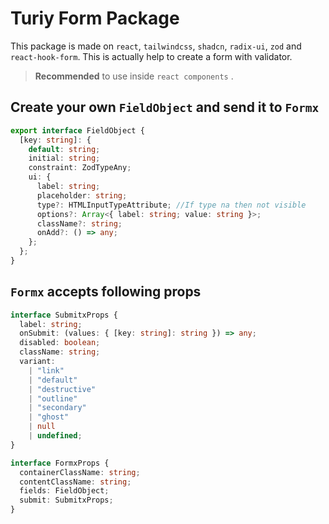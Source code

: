 # Turiy Form Package

This package is made on `react`, `tailwindcss`, `shadcn`, `radix-ui`, `zod` and `react-hook-form`. This is actually help to create a form with validator.

> **Recommended** to use inside `react components` .

## Create your own `FieldObject` and send it to `Formx`

```typescript
export interface FieldObject {
  [key: string]: {
    default: string;
    initial: string;
    constraint: ZodTypeAny;
    ui: {
      label: string;
      placeholder: string;
      type?: HTMLInputTypeAttribute; //If type na then not visible
      options?: Array<{ label: string; value: string }>;
      className?: string;
      onAdd?: () => any;
    };
  };
}
```

## `Formx` accepts following props

```typescript
interface SubmitxProps {
  label: string;
  onSubmit: (values: { [key: string]: string }) => any;
  disabled: boolean;
  className: string;
  variant:
    | "link"
    | "default"
    | "destructive"
    | "outline"
    | "secondary"
    | "ghost"
    | null
    | undefined;
}

interface FormxProps {
  containerClassName: string;
  contentClassName: string;
  fields: FieldObject;
  submit: SubmitxProps;
}
```

